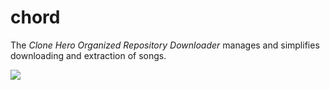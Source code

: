 # chord
The *Clone Hero Organized Repository Downloader* manages and simplifies downloading and extraction of songs.

![](https://i.imgur.com/IqUe1wG.png)
